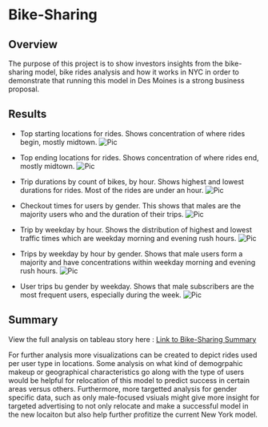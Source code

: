 # Bike-Sharing

## Overview 

The purpose of this project is to show investors insights from the bike-sharing model, bike rides analysis and how it works in NYC in order to demonstrate that running this model in Des Moines is a strong business proposal.

## Results 

- Top starting locations for rides. Shows concentration of where rides begin, mostly midtown. 
![Pic]()

- Top ending locations for rides. Shows concentration of where rides end, mostly midtown. 
![Pic]()

- Trip durations by count of bikes, by hour. Shows highest and lowest durations for rides. Most of the rides are under an hour. 
![Pic]()

- Checkout times for users by gender. This shows that males are the majority users who and the duration of their trips. 
![Pic]() 

- Trip by weekday by hour. Shows the distribution of highest and lowest traffic times which are weekday morning and evening rush hours. 
![Pic]()

- Trips by weekday by hour by gender. Shows that male users form a majority and have concentrations within weekday morning and evening rush hours. 
![Pic]()

- User trips bu gender by weekday. Shows that male subscribers are the most frequent users, especially during the week. 
![Pic]()

## Summary 
View the full analysis on tableau story here : [Link to Bike-Sharing Summary](https://public.tableau.com/app/profile/maha.shah7782/viz/BikesharingSummary/BikesharingSummary?publish=yes)

For further analysis more visualizations can be created to depict rides used per user type in locations. Some analysis on what kind of demogrpahic makeup or geographical characteristics go along with the type of users would be helpful for relocation of this model to predict success in certain areas versus others. Furthermore, more targetted analysis for gender specific data, such as only male-focused vsiuals might give more insight for targeted advertising to not only relocate and make a successful model in the new locaiton but also help further profitize the current New York model. 
